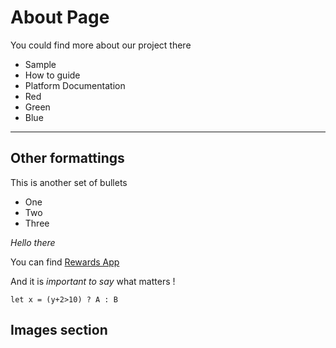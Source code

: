 # About Page #

You could find more about our project there

-   Sample
-   How to guide
-   Platform Documentation
-   Red
-   Green
-   Blue

___
## Other formattings ##
This is another set of bullets

 *   One
 *   Two
 *   Three

 _Hello there_

You can find [Rewards App](https://rewardsapp.zedeid.com)

And it is *important to say* what matters !

```
let x = (y+2>10) ? A : B
```

## Images section ##
